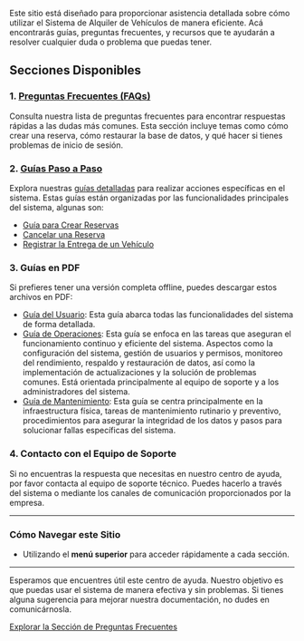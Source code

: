 Este sitio está diseñado para proporcionar asistencia detallada sobre cómo utilizar el Sistema de Alquiler de Vehículos de manera eficiente. Acá encontrarás guías, preguntas frecuentes, y recursos que te ayudarán a resolver cualquier duda o problema que puedas tener.

## Secciones Disponibles

### 1. [Preguntas Frecuentes (FAQs)](./faq.md)
Consulta nuestra lista de preguntas frecuentes para encontrar respuestas rápidas a las dudas más comunes. Esta sección incluye temas como cómo crear una reserva, cómo restaurar la base de datos, y qué hacer si tienes problemas de inicio de sesión.

### 2. [Guías Paso a Paso](./guias/all.md)
Explora nuestras [guías detalladas](./guias/all.md) para realizar acciones específicas en el sistema. Estas guías están organizadas por las funcionalidades principales del sistema, algunas son:
- [Guía para Crear Reservas](./guias/gestion-reserva.md#crear-nueva-reserva)
- [Cancelar una Reserva](./guias/gestion-reserva.md#cancelar-reserva)
- [Registrar la Entrega de un Vehículo](./guias/gestion-alquiler.md#entrega-de-vehículo)

### 3. Guías en PDF
Si prefieres tener una versión completa offline, puedes descargar estos archivos en PDF:
- [Guía del Usuario](/guias/guia-del-usuario.pdf): Esta guía abarca todas las funcionalidades del sistema de forma detallada.
- [Guía de Operaciones](/guias/guia-de-operaciones.pdf): Esta guía se enfoca en las tareas que aseguran el funcionamiento continuo y eficiente del sistema. Aspectos como la configuración del sistema, gestión de usuarios y permisos, monitoreo del rendimiento, respaldo y restauración de datos, así como la implementación de actualizaciones y la solución de problemas comunes. Está orientada principalmente al equipo de soporte y a los administradores del sistema.
- [Guía de Mantenimiento](/guias/guia-de-mantenimiento.pdf): Esta guía se centra principalmente en la infraestructura física, tareas de mantenimiento rutinario y preventivo, procedimientos para asegurar la integridad de los datos y pasos para solucionar fallas específicas del sistema.

### 4. Contacto con el Equipo de Soporte
Si no encuentras la respuesta que necesitas en nuestro centro de ayuda, por favor contacta al equipo de soporte técnico. Puedes hacerlo a través del sistema o mediante los canales de comunicación proporcionados por la empresa.

---

### Cómo Navegar este Sitio
- Utilizando el **menú superior** para acceder rápidamente a cada sección.

---

Esperamos que encuentres útil este centro de ayuda. Nuestro objetivo es que puedas usar el sistema de manera efectiva y sin problemas. Si tienes alguna sugerencia para mejorar nuestra documentación, no dudes en comunicárnosla.

[Explorar la Sección de Preguntas Frecuentes](./faq.md)


